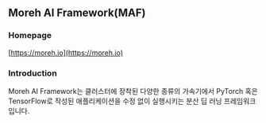 ## Moreh AI Framework(MAF)

### Homepage
[https://moreh.io](https://moreh.io)

### Introduction

Moreh AI Framework는 클러스터에 장착된 다양한 종류의 가속기에서 PyTorch 혹은 TensorFlow로 작성된 애플리케이션을 수정 없이 실행시키는 분산 딥 러닝 프레임워크입니다.